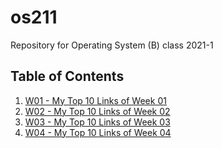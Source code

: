 # os211

Repository for Operating System (B) class 2021-1

## Table of Contents

1. [W01 - My Top 10 Links of Week 01](W01/)
2. [W02 - My Top 10 Links of Week 02](W02/)
3. [W03 - My Top 10 Links of Week 03](W03/)
4. [W04 - My Top 10 Links of Week 04](W04/)
